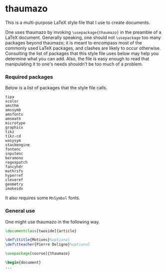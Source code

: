 # thaumazo

This is a multi-purpose LaTeX style file that I use to create documents.

One uses thaumazo by invoking `\usepackage{thaumazo}` in the preamble of a LaTeX document.
Generally speaking, one should not `\usepackage` too many packages beyond thaumazo; it is meant to encompass most of the commonly used LaTeX packages, and clashes are likely to occur otherwise.
Consulting the list of packages that this style file uses below may help you determine what you can add.
Also, the file is easy enough to read that manipulating it to one's needs shouldn't be too much of a problem.

### Required packages

Below is a list of packages that the style file calls.
```
tipa
xcolor
amsthm
amssymb
amsfonts
amsmath
microtype
graphicx
tikz
tikz-cd
wasysym
stackengine
fontenc
inputenc
beramono
regexpatch
fancyhdr
mathrsfs
hyperref
cleveref
geometry
imakeidx
```
It also requires some `MnSymbol` fonts.

### General use

One might use thaumazo in the following way.
```latex
\documentclass[twoside]{article}

\def\ttitle{Motives}%optional
\def\tteacher{Pierre Deligne}%optional

\usepackage[course]{thaumazo}

\begin{document}
...
```

[comment]: <> (### Behaviour of `\maketitle`)
[comment]: <> (### Options)
[comment]: <> (θαυμάζω)
